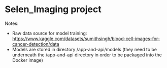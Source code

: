 # Selen_Imaging project

Notes:
- Raw data source for model training: https://www.kaggle.com/datasets/sumithsingh/blood-cell-images-for-cancer-detection/data
- Models are stored in directory /app-and-api/models (they need to be underneath the /app-and-api directory in order to be packaged into the Docker image)

